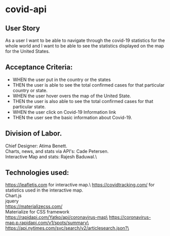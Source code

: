 # covid-api
## User Story
As a user I want to be able to navigate through the covid-19 statistics for the whole world and I want to be 
able to see the statistics displayed on the map for the United States.

## Acceptance Criteria:
- WHEN the user put in the country or the states
- THEN the user is able to see the total confirmed cases for that particular country or state.
- WHEN the user hover overs the map of the United State.
- THEN the user is also able to see the total confirmed cases for that particular state.
- WHEN the user click on Covid-19 Information link
- THEN the user see the basic information about Covid-19.
 
 ## Division of Labor.
 Chief Designer: Atima Benett.\
 Charts, news, and stats via API's: Cade Petersen.\
 Interactive Map and stats: Rajesh Baduwal.\
 
## Technologies used:
https://leafletjs.com for interactive map.\ 
https://covidtracking.com/ for statistics used in the interactive map.\
Chart.js\
jquery\
https://materializecss.com/ \
Materialize for CSS framework\
https://rapidapi.com/Yatko/api/coronavirus-map\
https://coronavirus-map.p.rapidapi.com/v1/spots/summary\
https://api.nytimes.com/svc/search/v2/articlesearch.json?\